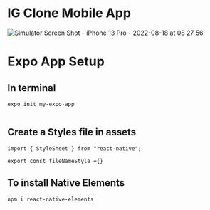 # IG Clone Mobile App
![Simulator Screen Shot - iPhone 13 Pro - 2022-08-18 at 08 27 56](https://user-images.githubusercontent.com/109123427/185404440-763cb3c9-5ee1-4cda-b1e5-c3d4f8276816.png)

# Expo App Setup 

## In terminal 
```
expo init my-expo-app 
```

```

```

## Create a Styles file in assets
```
import { StyleSheet } from "react-native";

export const fileNameStyle ={}
```

## To install Native Elements 
```
npm i react-native-elements
```
